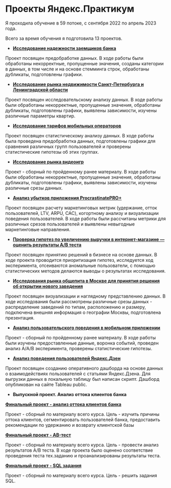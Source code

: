 # Проекты Яндекс.Практикум
Я проходила обучение в 59 потоке, с сентября 2022 по апрель 2023 года. 

Всего за время обучения я подготовила 13 проектов. 

- [**Исследование надежности заемщиков банка**](https://github.com/dsemenova85/forresume/blob/df63223edc7ef90e2b9b1c256c9a89b8786889ea/1.bank/%D0%98%D1%81%D1%81%D0%BB%D0%B5%D0%B4%D0%BE%D0%B2%D0%B0%D0%BD%D0%B8%D0%B5%20%D0%BD%D0%B0%D0%B4%D0%B5%D0%B6%D0%BD%D0%BE%D1%81%D1%82%D0%B8%20%D0%B7%D0%B0%D0%B5%D0%BC%D1%89%D0%B8%D0%BA%D0%BE%D0%B2.ipynb)

Проект посвящен предобработке данных. В ходе работы были обработаны некорректные, пропущенные значения, созданы категории в данных, в том числе и на основе стемминга строк, обработаны дубликаты, подготовлены графики. 

- [**Исследование рынка недвижимости Санкт-Петербурга и Ленинградской области**](https://github.com/dsemenova85/forresume/blob/df63223edc7ef90e2b9b1c256c9a89b8786889ea/2.spb/%D0%98%D1%81%D1%81%D0%BB%D0%B5%D0%B4%D0%BE%D0%B2%D0%B0%D0%BD%D0%B8%D0%B5%20%D0%BE%D0%B1%D1%8A%D1%8F%D0%B2%D0%BB%D0%B5%D0%BD%D0%B8%D0%B8%CC%86%20%D0%BE%20%D0%BF%D1%80%D0%BE%D0%B4%D0%B0%D0%B6%D0%B5%20%D0%BA%D0%B2%D0%B0%D1%80%D1%82%D0%B8%D1%80.ipynb)

Проект посвящен исследовательскому анализу данных. В ходе работы были обработаны некорректные, пропущенные значения, обработаны дубликаты, подготовлены графики, выявлены зависимости, изучены различные параметры квартир.

- [**Исследование тарифов мобильных операторов**](https://github.com/dsemenova85/forresume/blob/6a02c11c40e44f4a5663bdefc81074207535570f/3.telecom/%D0%9E%D0%BF%D1%80%D0%B5%D0%B4%D0%B5%D0%BB%D0%B5%D0%BD%D0%B8%D0%B5%20%D0%B2%D1%8B%D0%B3%D0%BE%D0%B4%D0%BD%D0%BE%D0%B3%D0%BE%20%D1%82%D0%B0%D1%80%D0%B8%D1%84%D0%B0%20%D0%B4%D0%BB%D1%8F%20%D1%82%D0%B5%D0%BB%D0%B5%D0%BA%D0%BE%D0%BC%20%D0%BA%D0%BE%D0%BC%D0%BF%D0%B0%D0%BD%D0%B8%D0%B8.ipynb)

Проект посвящен статистическому анализу данных. В ходе работы была проведена предобработка данных, подготовлены графики для сравнения различных групп пользователей и проверены статистические гипотезы об этих группах.

- [**Исследование рынка видеоигр**](https://github.com/dsemenova85/forresume/blob/df63223edc7ef90e2b9b1c256c9a89b8786889ea/3.telecom/%D0%9E%D0%BF%D1%80%D0%B5%D0%B4%D0%B5%D0%BB%D0%B5%D0%BD%D0%B8%D0%B5%20%D0%B2%D1%8B%D0%B3%D0%BE%D0%B4%D0%BD%D0%BE%D0%B3%D0%BE%20%D1%82%D0%B0%D1%80%D0%B8%D1%84%D0%B0%20%D0%B4%D0%BB%D1%8F%20%D1%82%D0%B5%D0%BB%D0%B5%D0%BA%D0%BE%D0%BC%20%D0%BA%D0%BE%D0%BC%D0%BF%D0%B0%D0%BD%D0%B8%D0%B8.ipynb)

Проект - сборный по пройденному ранее материалу. В ходе работы были обработаны некорректные, пропущенные значения, обработаны дубликаты, подготовлены графики, выявлены зависимости, изучены различные срезы данных.

- [**Анализ убытков приложения ProcrastinatePRO+**](https://github.com/dsemenova85/forresume/blob/df63223edc7ef90e2b9b1c256c9a89b8786889ea/5.ads/%D0%90%D0%BD%D0%B0%D0%BB%D0%B8%D0%B7%20%D1%83%D0%B1%D1%8B%D1%82%D0%BA%D0%BE%D0%B2%20%D0%BF%D1%80%D0%B8%D0%BB%D0%BE%D0%B6%D0%B5%D0%BD%D0%B8%D1%8F%20ProcrastinatePRO+.ipynb)

Проект посвящен расчету маркетинговых метрик (удержание, отток пользователей, LTV, ARPU, CAC), когортному анализу и визуализации поведения пользователей. В ходе работы были рассчитаны метрики для различных срезов пользователей и выявлены невыгодные маркетинговые направления.


- [**Проверка гипотез по увеличению выручки в интернет-магазине —
оценить результаты A/B теста**](https://github.com/dsemenova85/forresume/blob/df63223edc7ef90e2b9b1c256c9a89b8786889ea/6.ab-test/%D0%9F%D1%80%D0%BE%D0%B2%D0%B5%D1%80%D0%BA%D0%B0%20%D0%B3%D0%B8%D0%BF%D0%BE%D1%82%D0%B5%D0%B7.ipynb)

Проект посвящен принятию решений в бизнесе на основе данных. В ходе проекта проводится приоритизация гипотез, исследуется ход эксперимента, отсеиваются аномальные пользователи, с помощью статистических методов делаются выводы о результатах исследования.

- [**Исследования рынка общепита в Москве для принятия решения об
открытии нового заведения**](https://github.com/dsemenova85/forresume/blob/df63223edc7ef90e2b9b1c256c9a89b8786889ea/7.cafe/%D0%98%D1%81%D1%81%D0%BB%D0%B5%D0%B4%D0%BE%D0%B2%D0%B0%D0%BD%D0%B8%D1%8F%20%D1%80%D1%8B%D0%BD%D0%BA%D0%B0%20%D0%BE%D0%B1%D1%89%D0%B5%D0%BF%D0%B8%D1%82%D0%B0%20%D0%B2%20%D0%9C%D0%BE%D1%81%D0%BA%D0%B2%D0%B5.ipynb)

Проект посвящен визуализации и наглядному представлению данных. В ходе исследования были рассмотрены различные срезы данных - распределение заведений по типам, расположению и размеру, подключена внешняя информация о географии Москвы, подготовлена презентация.

- [**Анализ пользовательского поведения в мобильном приложении**](https://github.com/dsemenova85/forresume/blob/df63223edc7ef90e2b9b1c256c9a89b8786889ea/8.aab-test/%D0%90%D0%BD%D0%B0%D0%BB%D0%B8%D0%B7%20%D0%B2%D0%BE%D1%80%D0%BE%D0%BD%D0%BA%D0%B8%20%D0%BF%D1%80%D0%BE%D0%B4%D0%B0%D0%B6.ipynb)

Проект - сборный по пройденному ранее материалу. В ходе работы были изучены предоставленные данные, воронка событий, проведен анализ A/A/B эксперимента, проверены статистические гипотезы.

- [**Анализ поведения пользователей Яндекс.Дзен**](https://github.com/dsemenova85/forresume/blob/df63223edc7ef90e2b9b1c256c9a89b8786889ea/9.dzen/%D0%AF%D0%BD%D0%B4%D0%B5%D0%BA%D1%81.%D0%94%D0%B7%D0%B5%D0%BD.ipynb)

Проект посвящен созданию оперативного дашборда на основе данных о взаимодействиях пользователей с статьями Яндекс.Дзена. Для выгрузки данных в локальную таблицу был написан скрипт. Дашборд опубликован на сайте Tableau public.

- **Выпускной проект. Анализ оттока клиентов банка**

[**Финальный проект - анализ оттока клиентов банка**](https://github.com/dsemenova85/forresume/blob/df63223edc7ef90e2b9b1c256c9a89b8786889ea/10.final_bank/Final_banki.ipynb)

Проект - сборный по материалу всего курса. Цель - изучить причины оттока клиентов, сегментировать пользователей банка, предоставить рекомендации по удержанию и возврату клиентской базы

[**Финальный проект - AB-тест**](https://github.com/dsemenova85/forresume/blob/df63223edc7ef90e2b9b1c256c9a89b8786889ea/10.final_bank/Final_ab.ipynb)

Проект - сборный по материалу всего курса. Цель - провести анализ результатов A/B теста. В ходе проекта было оценено соответствие проведения теста тех.заданию и проанализированы результаты теста.

[**Финальный проект - SQL задания**](https://github.com/dsemenova85/forresume/blob/df63223edc7ef90e2b9b1c256c9a89b8786889ea/10.final_bank/Final_sql.ipynb)

Проект - сборный по материалу всего курса. Цель - решить задания SQL. 





